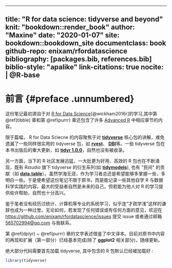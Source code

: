 
---
title: "R for data science: tidyverse and beyond"
knit: "bookdown::render_book"
author: "Maxine"
date: "2020-01-07"
site: bookdown::bookdown_site
documentclass: book
github-repo: enixam/rfordatascience
bibliography: [packages.bib, references.bib]
biblio-style: "apalike"
link-citations: true
nocite: |
  @R-base
---


# 前言 {#preface .unnumbered}  

这份笔记最初源自于对 [R for Data Science](https://r4ds.had.co.nz)[@wickham2016r]的学习,其中第 \@ref(tibble) 章和第 \@ref(purrr) 章还包含了许多 [Advanced R](https://adv-r.hadley.nz/) 中相应章节的内容。  

限于篇幅， R for Data Sciecne 的内容聚焦于对 [**tidyverse**](https://www.tidyverse.org/) 核心包的讲解，难免遗漏了一些同样很实用的 tidyverse 包，如 [**rvest**](https://rvest.tidyverse.org/)、 [**DBI**](https://dbi.r-dbi.org/)等。一些 tidyverse 包在本书出版后的重大更新，如 [**tidyr 1.0.0**](https://www.tidyverse.org/blog/2019/09/tidyr-1-0-0/)，自然也没有被收录。  

另一方面，当下的 R 社区发展迅猛，一大批更为好用、高效的 R 包也在不断涌现，既有 Rstudio 旗下 tidyverse 的衍生系列(如 [**tidymodels**](https://www.tidyverse.org/blog/2018/08/tidymodels-0-0-1/)), 也有 "民间" 的贡献（如 [**data.table**](https://rdatatable.gitlab.io/data.table/)）。虽然学海无涯，作为学习者总还是希望能够多掌握一些，多明白一些。于是便希望这份笔记不限于原书，而是能记录一些其他自学 R 与数据科学实践的内容。最大的受益者自然是未来的自己，但若能为他人对 R 的学习提供些许帮助，自然也十分高兴。  

鉴于笔者没有经历过统计、计算机等专业的系统学习，似乎连“才疏学浅”这样的谦辞也成为一种过誉。无论如何，若发现了任何错误或有任何方面的意见，欢迎在 https://github.com/enixam/rfordatascience/issues 提交 issue 或者通过邮箱 565702994@qq.com 与我联系。  

第 \@ref(dplyr) ~ \@ref(purrr) 章的文字表述借鉴了中文译本。目前对原书中内容的再现和扩展（第一部分）已经基本完成(除了 **ggplot2** 相关部分)，随缘更新。    

绝大部分代码需要首先加载 tidyverse, 其中包含的 R 包默认已经被加载好 : 


```r
library(tidyverse)
```

